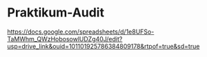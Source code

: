 # Praktikum-Audit
https://docs.google.com/spreadsheets/d/1e8UFSo-TaMWhm_QWzHobosowlUDZg40J/edit?usp=drive_link&ouid=101101925786384809178&rtpof=true&sd=true
